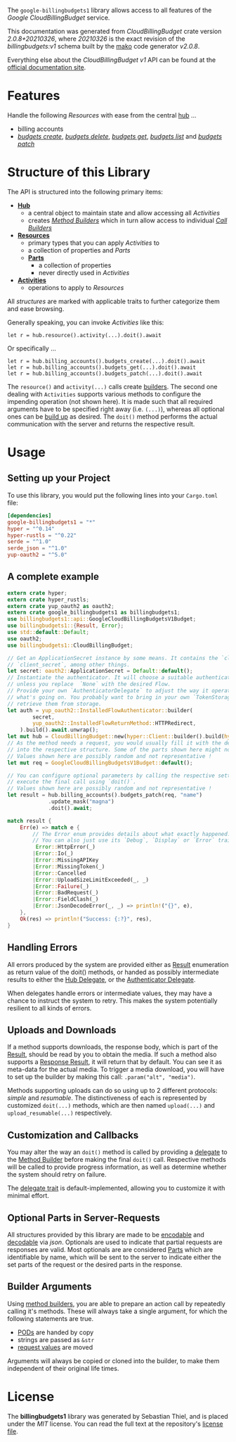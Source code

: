 <!---
DO NOT EDIT !
This file was generated automatically from 'src/mako/api/README.md.mako'
DO NOT EDIT !
-->
The `google-billingbudgets1` library allows access to all features of the *Google CloudBillingBudget* service.

This documentation was generated from *CloudBillingBudget* crate version *2.0.8+20210326*, where *20210326* is the exact revision of the *billingbudgets:v1* schema built by the [mako](http://www.makotemplates.org/) code generator *v2.0.8*.

Everything else about the *CloudBillingBudget* *v1* API can be found at the
[official documentation site](https://cloud.google.com/billing/docs/how-to/budget-api-overview).
# Features

Handle the following *Resources* with ease from the central [hub](https://docs.rs/google-billingbudgets1/2.0.8+20210326/google_billingbudgets1/CloudBillingBudget) ... 

* billing accounts
 * [*budgets create*](https://docs.rs/google-billingbudgets1/2.0.8+20210326/google_billingbudgets1/api::BillingAccountBudgetCreateCall), [*budgets delete*](https://docs.rs/google-billingbudgets1/2.0.8+20210326/google_billingbudgets1/api::BillingAccountBudgetDeleteCall), [*budgets get*](https://docs.rs/google-billingbudgets1/2.0.8+20210326/google_billingbudgets1/api::BillingAccountBudgetGetCall), [*budgets list*](https://docs.rs/google-billingbudgets1/2.0.8+20210326/google_billingbudgets1/api::BillingAccountBudgetListCall) and [*budgets patch*](https://docs.rs/google-billingbudgets1/2.0.8+20210326/google_billingbudgets1/api::BillingAccountBudgetPatchCall)




# Structure of this Library

The API is structured into the following primary items:

* **[Hub](https://docs.rs/google-billingbudgets1/2.0.8+20210326/google_billingbudgets1/CloudBillingBudget)**
    * a central object to maintain state and allow accessing all *Activities*
    * creates [*Method Builders*](https://docs.rs/google-billingbudgets1/2.0.8+20210326/google_billingbudgets1/client::MethodsBuilder) which in turn
      allow access to individual [*Call Builders*](https://docs.rs/google-billingbudgets1/2.0.8+20210326/google_billingbudgets1/client::CallBuilder)
* **[Resources](https://docs.rs/google-billingbudgets1/2.0.8+20210326/google_billingbudgets1/client::Resource)**
    * primary types that you can apply *Activities* to
    * a collection of properties and *Parts*
    * **[Parts](https://docs.rs/google-billingbudgets1/2.0.8+20210326/google_billingbudgets1/client::Part)**
        * a collection of properties
        * never directly used in *Activities*
* **[Activities](https://docs.rs/google-billingbudgets1/2.0.8+20210326/google_billingbudgets1/client::CallBuilder)**
    * operations to apply to *Resources*

All *structures* are marked with applicable traits to further categorize them and ease browsing.

Generally speaking, you can invoke *Activities* like this:

```Rust,ignore
let r = hub.resource().activity(...).doit().await
```

Or specifically ...

```ignore
let r = hub.billing_accounts().budgets_create(...).doit().await
let r = hub.billing_accounts().budgets_get(...).doit().await
let r = hub.billing_accounts().budgets_patch(...).doit().await
```

The `resource()` and `activity(...)` calls create [builders][builder-pattern]. The second one dealing with `Activities` 
supports various methods to configure the impending operation (not shown here). It is made such that all required arguments have to be 
specified right away (i.e. `(...)`), whereas all optional ones can be [build up][builder-pattern] as desired.
The `doit()` method performs the actual communication with the server and returns the respective result.

# Usage

## Setting up your Project

To use this library, you would put the following lines into your `Cargo.toml` file:

```toml
[dependencies]
google-billingbudgets1 = "*"
hyper = "^0.14"
hyper-rustls = "^0.22"
serde = "^1.0"
serde_json = "^1.0"
yup-oauth2 = "^5.0"
```

## A complete example

```Rust
extern crate hyper;
extern crate hyper_rustls;
extern crate yup_oauth2 as oauth2;
extern crate google_billingbudgets1 as billingbudgets1;
use billingbudgets1::api::GoogleCloudBillingBudgetsV1Budget;
use billingbudgets1::{Result, Error};
use std::default::Default;
use oauth2;
use billingbudgets1::CloudBillingBudget;

// Get an ApplicationSecret instance by some means. It contains the `client_id` and 
// `client_secret`, among other things.
let secret: oauth2::ApplicationSecret = Default::default();
// Instantiate the authenticator. It will choose a suitable authentication flow for you, 
// unless you replace  `None` with the desired Flow.
// Provide your own `AuthenticatorDelegate` to adjust the way it operates and get feedback about 
// what's going on. You probably want to bring in your own `TokenStorage` to persist tokens and
// retrieve them from storage.
let auth = yup_oauth2::InstalledFlowAuthenticator::builder(
        secret,
        yup_oauth2::InstalledFlowReturnMethod::HTTPRedirect,
    ).build().await.unwrap();
let mut hub = CloudBillingBudget::new(hyper::Client::builder().build(hyper_rustls::HttpsConnector::with_native_roots()), auth);
// As the method needs a request, you would usually fill it with the desired information
// into the respective structure. Some of the parts shown here might not be applicable !
// Values shown here are possibly random and not representative !
let mut req = GoogleCloudBillingBudgetsV1Budget::default();

// You can configure optional parameters by calling the respective setters at will, and
// execute the final call using `doit()`.
// Values shown here are possibly random and not representative !
let result = hub.billing_accounts().budgets_patch(req, "name")
             .update_mask("magna")
             .doit().await;

match result {
    Err(e) => match e {
        // The Error enum provides details about what exactly happened.
        // You can also just use its `Debug`, `Display` or `Error` traits
         Error::HttpError(_)
        |Error::Io(_)
        |Error::MissingAPIKey
        |Error::MissingToken(_)
        |Error::Cancelled
        |Error::UploadSizeLimitExceeded(_, _)
        |Error::Failure(_)
        |Error::BadRequest(_)
        |Error::FieldClash(_)
        |Error::JsonDecodeError(_, _) => println!("{}", e),
    },
    Ok(res) => println!("Success: {:?}", res),
}

```
## Handling Errors

All errors produced by the system are provided either as [Result](https://docs.rs/google-billingbudgets1/2.0.8+20210326/google_billingbudgets1/client::Result) enumeration as return value of
the doit() methods, or handed as possibly intermediate results to either the 
[Hub Delegate](https://docs.rs/google-billingbudgets1/2.0.8+20210326/google_billingbudgets1/client::Delegate), or the [Authenticator Delegate](https://docs.rs/yup-oauth2/*/yup_oauth2/trait.AuthenticatorDelegate.html).

When delegates handle errors or intermediate values, they may have a chance to instruct the system to retry. This 
makes the system potentially resilient to all kinds of errors.

## Uploads and Downloads
If a method supports downloads, the response body, which is part of the [Result](https://docs.rs/google-billingbudgets1/2.0.8+20210326/google_billingbudgets1/client::Result), should be
read by you to obtain the media.
If such a method also supports a [Response Result](https://docs.rs/google-billingbudgets1/2.0.8+20210326/google_billingbudgets1/client::ResponseResult), it will return that by default.
You can see it as meta-data for the actual media. To trigger a media download, you will have to set up the builder by making
this call: `.param("alt", "media")`.

Methods supporting uploads can do so using up to 2 different protocols: 
*simple* and *resumable*. The distinctiveness of each is represented by customized 
`doit(...)` methods, which are then named `upload(...)` and `upload_resumable(...)` respectively.

## Customization and Callbacks

You may alter the way an `doit()` method is called by providing a [delegate](https://docs.rs/google-billingbudgets1/2.0.8+20210326/google_billingbudgets1/client::Delegate) to the 
[Method Builder](https://docs.rs/google-billingbudgets1/2.0.8+20210326/google_billingbudgets1/client::CallBuilder) before making the final `doit()` call. 
Respective methods will be called to provide progress information, as well as determine whether the system should 
retry on failure.

The [delegate trait](https://docs.rs/google-billingbudgets1/2.0.8+20210326/google_billingbudgets1/client::Delegate) is default-implemented, allowing you to customize it with minimal effort.

## Optional Parts in Server-Requests

All structures provided by this library are made to be [encodable](https://docs.rs/google-billingbudgets1/2.0.8+20210326/google_billingbudgets1/client::RequestValue) and 
[decodable](https://docs.rs/google-billingbudgets1/2.0.8+20210326/google_billingbudgets1/client::ResponseResult) via *json*. Optionals are used to indicate that partial requests are responses 
are valid.
Most optionals are are considered [Parts](https://docs.rs/google-billingbudgets1/2.0.8+20210326/google_billingbudgets1/client::Part) which are identifiable by name, which will be sent to 
the server to indicate either the set parts of the request or the desired parts in the response.

## Builder Arguments

Using [method builders](https://docs.rs/google-billingbudgets1/2.0.8+20210326/google_billingbudgets1/client::CallBuilder), you are able to prepare an action call by repeatedly calling it's methods.
These will always take a single argument, for which the following statements are true.

* [PODs][wiki-pod] are handed by copy
* strings are passed as `&str`
* [request values](https://docs.rs/google-billingbudgets1/2.0.8+20210326/google_billingbudgets1/client::RequestValue) are moved

Arguments will always be copied or cloned into the builder, to make them independent of their original life times.

[wiki-pod]: http://en.wikipedia.org/wiki/Plain_old_data_structure
[builder-pattern]: http://en.wikipedia.org/wiki/Builder_pattern
[google-go-api]: https://github.com/google/google-api-go-client

# License
The **billingbudgets1** library was generated by Sebastian Thiel, and is placed 
under the *MIT* license.
You can read the full text at the repository's [license file][repo-license].

[repo-license]: https://github.com/Byron/google-apis-rsblob/main/LICENSE.md
